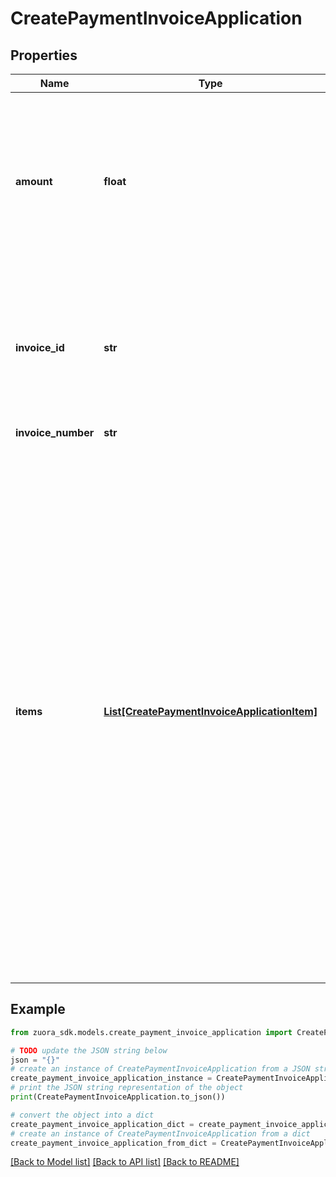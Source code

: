 # CreatePaymentInvoiceApplication


## Properties

Name | Type | Description | Notes
------------ | ------------- | ------------- | -------------
**amount** | **float** | The amount of the payment associated with the invoice. This amount must be equal to or lesser than the balance of the invoice.  | 
**invoice_id** | **str** | The unique ID of the invoice that the payment is created on. The balance of the invoice specified must not be &#x60;0&#x60;.  | [optional] 
**invoice_number** | **str** |  | [optional] 
**items** | [**List[CreatePaymentInvoiceApplicationItem]**](CreatePaymentInvoiceApplicationItem.md) | Container for invoice items. The maximum number of items is 1,000.  **Note:** This field is only available if you have the [Invoice Item Settlement](https://knowledgecenter.zuora.com/Billing/Billing_and_Payments/Invoice_Settlement/C_Invoice_Item_Settlement) feature enabled. Invoice Item Settlement must be used together with other Invoice Settlement features (Unapplied Payments, and Credit and Debit memos).  If you wish to enable Invoice Settlement, see [Invoice Settlement Enablement and Checklist Guide](https://knowledgecenter.zuora.com/Billing/Billing_and_Payments/Invoice_Settlement/Invoice_Settlement_Migration_Checklist_and_Guide) for more information.  | [optional] 

## Example

```python
from zuora_sdk.models.create_payment_invoice_application import CreatePaymentInvoiceApplication

# TODO update the JSON string below
json = "{}"
# create an instance of CreatePaymentInvoiceApplication from a JSON string
create_payment_invoice_application_instance = CreatePaymentInvoiceApplication.from_json(json)
# print the JSON string representation of the object
print(CreatePaymentInvoiceApplication.to_json())

# convert the object into a dict
create_payment_invoice_application_dict = create_payment_invoice_application_instance.to_dict()
# create an instance of CreatePaymentInvoiceApplication from a dict
create_payment_invoice_application_from_dict = CreatePaymentInvoiceApplication.from_dict(create_payment_invoice_application_dict)
```
[[Back to Model list]](../README.md#documentation-for-models) [[Back to API list]](../README.md#documentation-for-api-endpoints) [[Back to README]](../README.md)


